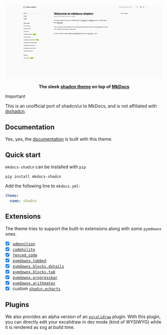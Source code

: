 <p align="center">
  <a href="https://asiffer.github.io/mkdocs-shadcn/">
    <img src="https://raw.githubusercontent.com/asiffer/mkdocs-shadcn/master/.github/assets/demo.gif" width="800" alt="mkdocs-shadcn">
  </a>
</p>

<p align="center">
    <b>The sleek <a href="https://ui.shadcn.com/">shadcn theme</a> on top of <a href="https://www.mkdocs.org/">MkDocs</a></b>
</p>

> [!IMPORTANT]  
> This is an unofficial port of shadcn/ui to MkDocs, and is not affiliated with [@shadcn](https://twitter.com/shadcn).


## Documentation

Yes, yes, the [documentation](https://asiffer.github.io/mkdocs-shadcn/) is built with this theme.

## Quick start

`mkdocs-shadcn` can be installed with `pip`

```shell
pip install mkdocs-shadcn
```

Add the following line to `mkdocs.yml`:

```yaml
theme:
  name: shadcn
```

## Extensions

The theme tries to support the built-in extensions along with some `pymdownx` ones. 

- [x] [`admonition`](https://python-markdown.github.io/extensions/admonition/)
- [x] [`codehilite`](https://python-markdown.github.io/extensions/code_hilite/)
- [x] [`fenced_code`](https://python-markdown.github.io/extensions/fenced_code_blocks/)
- [x] [`pymdownx.tabbed`](https://facelessuser.github.io/pymdown-extensions/extensions/tabbed/)
- [x] [`pymdownx.blocks.details`](https://facelessuser.github.io/pymdown-extensions/extensions/blocks/plugins/details/) 
- [x] [`pymdownx.blocks.tab`](https://facelessuser.github.io/pymdown-extensions/extensions/blocks/plugins/tab/) 
- [x] [`pymdownx.progressbar`](https://facelessuser.github.io/pymdown-extensions/extensions/progressbar/)
- [x] [`pymdownx.arithmatex`](https://facelessuser.github.io/pymdown-extensions/extensions/arithmatex/)
- [x] custom [`shadcn.echarts`](https://echarts.apache.org)

## Plugins

We also provides an alpha version of an [`excalidraw`](https://excalidraw.com/) plugin. With this plugin, you can directly edit your excalidraw in dev mode (kind of WYSIWYG) while it is rendered as svg at build time.

